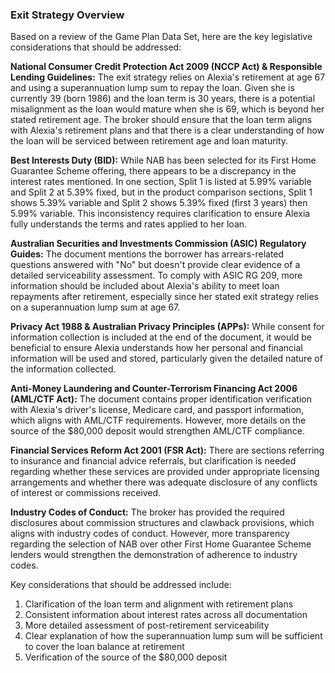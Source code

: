 ### **Exit Strategy Overview**

Based on a review of the Game Plan Data Set, here are the key legislative considerations that should be addressed:

**National Consumer Credit Protection Act 2009 (NCCP Act) & Responsible Lending Guidelines:**
The exit strategy relies on Alexia's retirement at age 67 and using a superannuation lump sum to repay the loan. Given she is currently 39 (born 1986) and the loan term is 30 years, there is a potential misalignment as the loan would mature when she is 69, which is beyond her stated retirement age. The broker should ensure that the loan term aligns with Alexia's retirement plans and that there is a clear understanding of how the loan will be serviced between retirement age and loan maturity.

**Best Interests Duty (BID):**
While NAB has been selected for its First Home Guarantee Scheme offering, there appears to be a discrepancy in the interest rates mentioned. In one section, Split 1 is listed at 5.99% variable and Split 2 at 5.39% fixed, but in the product comparison sections, Split 1 shows 5.39% variable and Split 2 shows 5.39% fixed (first 3 years) then 5.99% variable. This inconsistency requires clarification to ensure Alexia fully understands the terms and rates applied to her loan.

**Australian Securities and Investments Commission (ASIC) Regulatory Guides:**
The document mentions the borrower has arrears-related questions answered with "No" but doesn't provide clear evidence of a detailed serviceability assessment. To comply with ASIC RG 209, more information should be included about Alexia's ability to meet loan repayments after retirement, especially since her stated exit strategy relies on a superannuation lump sum at age 67.

**Privacy Act 1988 & Australian Privacy Principles (APPs):**
While consent for information collection is included at the end of the document, it would be beneficial to ensure Alexia understands how her personal and financial information will be used and stored, particularly given the detailed nature of the information collected.

**Anti-Money Laundering and Counter-Terrorism Financing Act 2006 (AML/CTF Act):**
The document contains proper identification verification with Alexia's driver's license, Medicare card, and passport information, which aligns with AML/CTF requirements. However, more details on the source of the $80,000 deposit would strengthen AML/CTF compliance.

**Financial Services Reform Act 2001 (FSR Act):**
There are sections referring to insurance and financial advice referrals, but clarification is needed regarding whether these services are provided under appropriate licensing arrangements and whether there was adequate disclosure of any conflicts of interest or commissions received.

**Industry Codes of Conduct:**
The broker has provided the required disclosures about commission structures and clawback provisions, which aligns with industry codes of conduct. However, more transparency regarding the selection of NAB over other First Home Guarantee Scheme lenders would strengthen the demonstration of adherence to industry codes.

Key considerations that should be addressed include:
1. Clarification of the loan term and alignment with retirement plans
2. Consistent information about interest rates across all documentation
3. More detailed assessment of post-retirement serviceability
4. Clear explanation of how the superannuation lump sum will be sufficient to cover the loan balance at retirement
5. Verification of the source of the $80,000 deposit